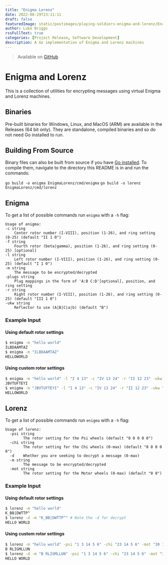 ```yaml
---
title: "Enigma Lorenz"
date: 2022-08-29T23:11:11
draft: false
featuredImage: static/postimages/playing-soldiers-enigma-and-lorenz/Encrypt.svg
author: Luke Briggs
rssFullText: true
categories: [Project Release, Software Development]
description: A Go implementation of Enigma and Lorenz machines
---
```


> Available on [GitHub](https://github.com/LukeBriggsDev/EnigmaLorenz)

# Enigma and Lorenz
This is a collection of utilities for encrypting messages using virtual Enigma and Lorenz machines.

## Binaries
Pre-built binaries for Windows, Linux, and MacOS (ARM) are available in the Releases (64 bit only).
They are standalone, compiled binaries and so do not need Go installed to run.

## Building From Source
Binary files can also be built from source if you have [Go installed](https://go.dev/doc/install).
To compile them, navigate to the directory this README is in and run the commands:

`go build -o enigma EnigmaLorenz/cmd/enigma`
`go build -o lorenz EnigmaLorenz/cmd/lorenz`

## Enigma

To get a list of possible commands run `enigma` with a `-h` flag:
```
Usage of enigma:
-c string
    Center rotor number (I-VIII), position (1-26), and ring setting (0-25) (default "II 1 0")
-f string
    Fourth rotor (beta|gamma), position (1-26), and ring setting (0-25) [optional]
-l string
    Left rotor number (I-VIII), position (1-26), and ring setting (0-25) (default "I 1 0")
-m string
    The message to be encrypted/decrypted
-plugs string
    Plug mappings in the form of 'A:B C:D'[optional], position, and ring setting
-r string
    Right rotor number (I-VIII), position (1-26), and ring setting (0-25) (default "III 1 0")
-ukw string
    Reflector to use (A|B|C|a|b) (default "B")
```

### Example Input
#### Using default rotor settings
```sh
$ enigma -m "hello world"
ILBDAAMTAZ
$ enigma -m "ILBDAAMTAZ"
HELLOWORLD
```

#### Using custom rotor settings
```sh
$ enigma -m "hello world" -l "I 4 13" -c "IV 13 24" -r "II 12 23" -ukw "C"
JBVTUFTEYI
$ enigma -m "JBVTUFTEYI" -l "I 4 13" -c "IV 13 24" -r "II 12 23" -ukw "C"
HELLOWORLD
```

## Lorenz

To get a list of possible commands run `enigma` with a `-h` flag:
```
Usage of lorenz:
  -psi string
        The rotor setting for the Psi wheels (default "0 0 0 0 0")
  -chi string
        The rotor setting for the Chi wheels (0-max) (default "0 0 0 0 0")
  -d    Whether you are seeking to decrypt a message (0-max)
  -m string
        The message to be encrypted/decrypted
  -mot string
        The rotor setting for the Motor wheels (0-max) (default "0 0")

```

### Example Input
#### Using default rotor settings
```sh
$ lorenz -m "hello world"
K_BB|DWTTP^
$ lorenz -d -m "K_BB|DWTTP^" # Note the -d for decrypt
HELLO WORLD
```

#### Using custom rotor settings
```sh
$ lorenz -m "hello world" -psi "1 3 14 5 6" -chi "23 14 5 6" -mot "30 17"
B RLIGMLLUN
$ lorenz -d -m "B RLIGMLLUN" -psi "1 3 14 5 6" -chi "23 14 5 6" -mot "30 17"
HELLO WORLD
```